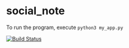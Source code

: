 # social_note

To run the program, execute ```python3 my_app.py```

[![Build Status](https://travis-ci.com/Livinglist/social_note.svg?branch=master)](https://travis-ci.com/Livinglist/social_note)

